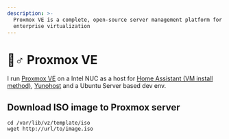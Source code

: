 ```yaml
---
description: >-
  Proxmox VE is a complete, open-source server management platform for
  enterprise virtualization
---
```


# 🧙♂ Proxmox VE

I run [Proxmox VE](https://www.proxmox.com/en/) on a Intel NUC as a host for [Home Assistant (VM install method)](../home-automation.md), [Yunohost](https://yunohost.org/#/) and a Ubuntu Server based dev env.

## Download ISO image to Proxmox server

```
cd /var/lib/vz/template/iso
wget http://url/to/image.iso
```
